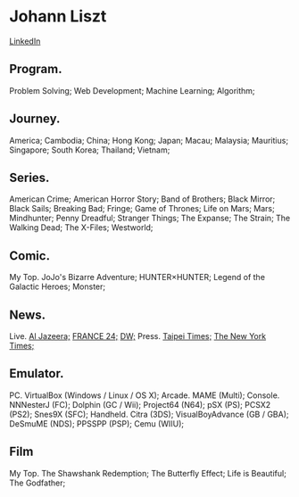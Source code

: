 # Johann Liszt
[LinkedIn](https://www.linkedin.com/in/paint1024/)

## Program.

Problem Solving; Web Development; Machine Learning; Algorithm;

## Journey.

America; Cambodia; China; Hong Kong; Japan; Macau; Malaysia; Mauritius; Singapore; South Korea; Thailand; Vietnam;

## Series.

American Crime; American Horror Story; Band of Brothers; Black Mirror; Black Sails; Breaking Bad; Fringe; Game of Thrones; Life on Mars; Mars; Mindhunter; Penny Dreadful; Stranger Things; The Expanse; The Strain; The Walking Dead; The X-Files; Westworld;

## Comic.

My Top.
 JoJo's Bizarre Adventure;
 HUNTER×HUNTER;
 Legend of the Galactic Heroes;
 Monster;

## News.

Live.
 [Al Jazeera;](https://www.youtube.com/channel/UCNye-wNBqNL5ZzHSJj3l8Bg)
 [FRANCE 24;](https://www.youtube.com/channel/UCQfwfsi5VrQ8yKZ-UWmAEFg)
 [DW;](https://www.youtube.com/channel/UCknLrEdhRCp1aegoMqRaCZg)
Press.
 [Taipei Times;](http://www.taipeitimes.com)
 [The New York Times;](https://www.nytimes.com)

## Emulator.

PC.
 VirtualBox (Windows / Linux / OS X);
Arcade.
 MAME (Multi);
Console.
 NNNesterJ (FC);
 Dolphin (GC / Wii);
 Project64 (N64);
 pSX (PS);
 PCSX2 (PS2);
 Snes9X (SFC);
Handheld.
 Citra (3DS);
 VisualBoyAdvance (GB / GBA);
 DeSmuME (NDS);
 PPSSPP (PSP);
 Cemu (WIIU);

## Film

My Top.
 The Shawshank Redemption;
 The Butterfly Effect;
 Life is Beautiful;
 The Godfather;
